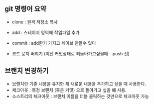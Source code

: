 ## git 명령어 요약
- clone : 원격 저장소 복사
- add : 스테이지 영역에 작업파일 추가
- commit : add한거 가지고 세이브 만들수 있다 

- 코드 뭉치 버리기 (이전 커밋상태로 되돌아가고싶을때 - push 전)

## 브랜치 변경하기 

- 브랜치란 기존 내용을 유지한 채 새로운 내용을 추가하고 싶을 때 사용한다.
- 체크아웃 : 특정 브랜치 (혹은 커밋) 으로 돌아가고 싶을 떄 사용.
- 소스트리의 체크아웃 : 브랜치 이름을 더블 클릭하는 것만으로 체크아웃 가능
